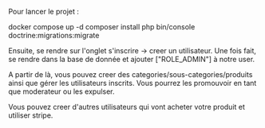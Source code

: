 Pour lancer le projet : 

docker compose up -d
composer install
php bin/console doctrine:migrations:migrate

Ensuite, se rendre sur l'onglet s'inscrire -> creer un utilisateur.
Une fois fait, se rendre dans la base de donnée et ajouter ["ROLE_ADMIN"] à notre user.

A partir de là, vous pouvez creer des categories/sous-categories/produits ainsi que gérer les utilisateurs inscrits. Vous pourrez les promouvoir en tant que moderateur ou les expulser.

Vous pouvez creer d'autres utilisateurs qui vont acheter votre produit et utiliser stripe.
